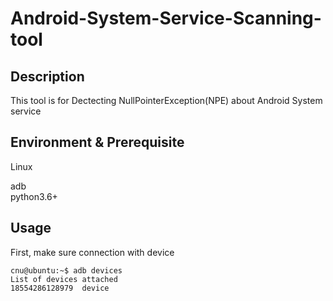 # Android-System-Service-Scanning-tool

## Description
This tool is for Dectecting NullPointerException(NPE) about Android System service

## Environment & Prerequisite
Linux  
  
adb  
python3.6+

## Usage
First, make sure connection with device
```
cnu@ubuntu:~$ adb devices
List of devices attached
18554286128979	device
```
